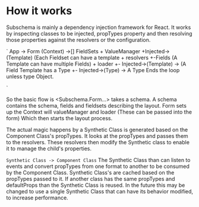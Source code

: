 How it works
===
Subschema is mainly a dependency injection framework for React.  It works by inspecting classes to be injected, propTypes property and then resolving those properties against the resolvers or the configuration.

`
 App -> Form (Context)   ->[] FieldSets
         + ValueManager       +Injected->(Template) (Each Fieldset can have a template
         + resolvers             +-Fields (A Template can have multiple Fields)
         + loader                   +- Injected->(Template) -> (A Field Template has a Type
                                    +- Injected->(Type) -> A Type Ends the loop unless type Object.

`

So the basic flow is &lt;Subschema.Form...&gt; takes a schema.  A schema contains the schema, fields and fieldsets describing the layout.    Form sets up the Context will valueManager and loader (These can be passed into the form) Which then starts the layout process.

The actual magic happens by a Synthetic Class is generated based on the Component Class's propTypes.  It looks at the propTypes and passes them to the resolvers.   These resolvers then modify the Synthetic class to enable it to manage the child's properties. 

`
  Synthetic Class -> Component Class
`
The Synthetic Class than can listen to events and convert propTypes from one format to another to be consumed by the Component Class.   Synthetic Class's are cached based on the propTypes passed to it.  If another class has the same propTypes and defaultProps than the Synthetic Class is reused.   In the future this may be changed to use a single Synthetic Class that can have its behavior modified, to increase performance.     
